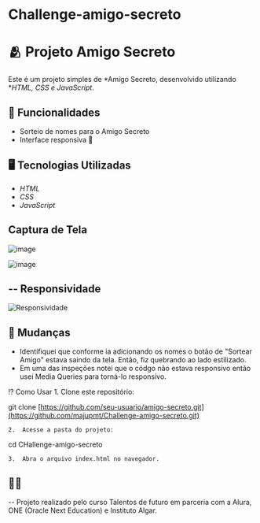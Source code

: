# Challenge-amigo-secreto

# 🫂 Projeto Amigo Secreto  

Este é um projeto simples de *Amigo Secreto, desenvolvido utilizando **HTML, CSS e JavaScript*.  

## 📜 Funcionalidades  

- Sorteio de nomes para o Amigo Secreto  
- Interface responsiva 📱

## 🖥 Tecnologias Utilizadas  

- *HTML*  
- *CSS*  
- *JavaScript*  

## Captura de Tela  

![image](https://github.com/user-attachments/assets/2a7795a7-d6cf-4d01-aefd-5fa206160410)

![image](https://github.com/user-attachments/assets/ba5faadb-d937-4f69-90a3-8c997095ba14)

## -- Responsividade 

![Responsividade](https://github.com/user-attachments/assets/0da0b885-81c4-418d-9fc3-d7169c170668)


## 📜 Mudanças
- Identifiquei que conforme ia adicionando os nomes o botão de "Sortear Amigo" estava saindo da tela. Então, fiz quebrando ao lado estilizado.
- Em uma das inspeções notei que o códgo não estava responsivo então usei Media Queries para torná-lo responsivo.

 
 ⁉ Como Usar
	1.	Clone este repositório:

git clone [https://github.com/seu-usuario/amigo-secreto.git](https://github.com/majupmt/Challenge-amigo-secreto.git)


	2.	Acesse a pasta do projeto:

cd CHallenge-amigo-secreto


	3.	Abra o arquivo index.html no navegador.

## 👩‍🎓 
-- Projeto realizado pelo curso Talentos de futuro em parceria com a Alura, ONE (Oracle Next Education) e Instituto Algar.
